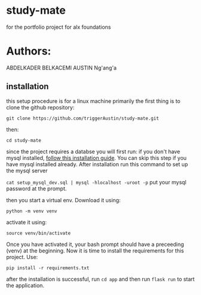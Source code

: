 # study-mate
for the portfolio project for alx foundations
# Authors:
ABDELKADER BELKACEMI
AUSTIN Ng'ang'a
## installation
this setup procedure is for a linux machine primarily
the first thing is to clone the github repository:

`git clone https://github.com/triggerAustin/study-mate.git`

then:

`cd study-mate`

since the project requires a databse you will first run:
if you don't have mysql installed, [follow this installation guide](https://dev.mysql.com/doc/mysql-apt-repo-quick-guide/en/). You can skip this step if you have mysql installed already.
After installation run this command to set up the mysql server

`cat setup_mysql_dev.sql | mysql -hlocalhost -uroot -p` put your mysql password at the prompt.

then you start a virtual env. Download it using:

`python -m venv venv`

activate it using:

`source venv/bin/activate`

Once you have activated it, your bash prompt should have a preceeding (venv) at the beginning. Now it is time to install the requirements for this project. Use:

`pip install -r requirements.txt`

after the installation is successful, run `cd app` and then run `flask run` to start the application.
